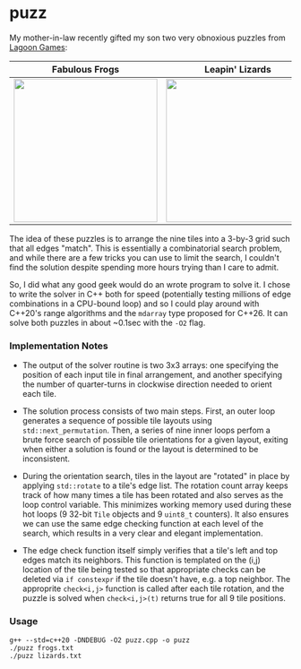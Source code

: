# puzz

My mother-in-law recently gifted my son two very obnoxious puzzles from [Lagoon Games](www.lagoongames.com):

| Fabulous Frogs | Leapin' Lizards |
|----------------|-----------------|
| <img src="https://user-images.githubusercontent.com/12869747/201507904-2ea420bb-7589-4b25-86d5-8886fce6ab54.png" width=256> | <img src="https://user-images.githubusercontent.com/12869747/201507803-c20bc712-8284-45be-a066-96ab7dd74b41.png" width=256> |

The idea of these puzzles is to arrange the nine tiles into a 3-by-3 grid such that all edges "match". This is essentially a combinatorial search problem, and while there are a few tricks you can use to limit the search, I couldn't find the solution despite spending more hours trying than I care to admit.

So, I did what any good geek would do an wrote program to solve it. I chose to write the solver in C++ both for speed (potentially testing millions of edge combinations in a CPU-bound loop) and so I could play around with C++20's range algorithms and the `mdarray` type proposed for C++26. It can solve both puzzles in about ~0.1sec with the `-O2` flag.

### Implementation Notes

* The output of the solver routine is two 3x3 arrays: one specifying the position of each input tile in final arrangement, and another specifying the number of quarter-turns in clockwise direction needed to orient each tile.

* The solution process consists of two main steps. First, an outer loop generates a sequence of possible tile layouts using `std::next_permutation`. Then, a series of nine inner loops perfom a brute force search of possible tile orientations for a given layout, exiting when either a solution is found or the layout is determined to be inconsistent.

* During the orientation search, tiles in the layout are "rotated" in place by applying `std::rotate` to a tile's edge list. The rotation count array keeps track of how many times a tile has been rotated and also serves as the loop control variable. This minimizes working memory used during these hot loops (9 32-bit `Tile` objects and 9 `uint8_t` counters). It also ensures we can use the same edge checking function at each level of the search, which results in a very clear and elegant implementation. 

* The edge check function itself simply verifies that a tile's left and top edges match its neighbors. This function is templated on the (i,j) location of the tile being tested so that appropriate checks can be deleted via `if constexpr` if the tile doesn't have, e.g. a top neighbor. The approprite `check<i,j>` function is called after each tile rotation, and the puzzle is solved when `check<i,j>(t)` returns true for all 9 tile positions.

### Usage

    g++ --std=c++20 -DNDEBUG -O2 puzz.cpp -o puzz
    ./puzz frogs.txt
    ./puzz lizards.txt
    
  
